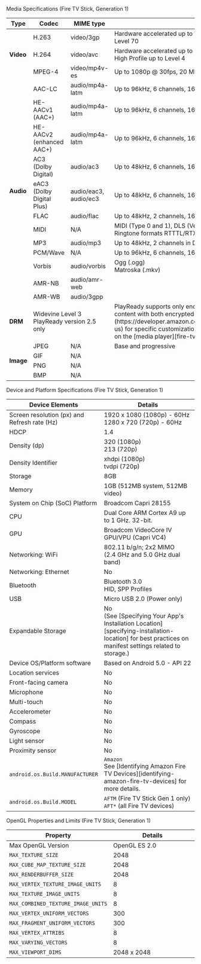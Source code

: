 <div class="subheading">Media Specifications (Fire TV Stick, Generation 1)</div>

<table class="grid">
   <colgroup>
      <col width="10%" />
      <col width="17%" />
      <col width="15%" />
      <col width="38%" />
   </colgroup>
   <thead>
      <tr class="header">
         <th>Type</th>
         <th>Codec</th>
         <th>MIME type</th>
         <th>Details</th>
      </tr>
   </thead>
    <tr>
         <td class="white" rowspan="3"><b>Video</b></td>
         <td class="white">H.263</td>
         <td class="white">video/3gp</td>
         <td class="white">Hardware accelerated up to WVGA (800x400) @ 30fps, 6 Mbps, Profile 0 Level 70</td>
      </tr>
      <tr>
         <td class="white">H.264</td>
         <td class="white">video/avc</td>
         <td class="white">Hardware accelerated up to 1080p @ 30fps or 720p @ 60fps, 20 Mbps, High Profile up to Level 4</td>
      </tr>
       <tr>
          <td class="white">MPEG-4</td>
          <td class="white">video/mp4v-es</td>
          <td class="white">Up to 1080p @ 30fps, 20 Mbps, Advanced Simple Profile Level 5</td>
       </tr>
 <tr>
      <td class="gray" rowspan="12"><b>Audio</b></td>
      <td class="gray">AAC-LC</td>
      <td class="gray">audio/mp4a-latm</td>
      <td class="gray">Up to 96kHz, 6 channels, 16-bit and 24-bit</td>
   </tr>
   <tr>
      <td class="gray">HE-AACv1 (AAC+)</td>
      <td class="gray">audio/mp4a-latm</td>
      <td class="gray">Up to 96kHz, 6 channels, 16-bit and 24-bit</td>
   </tr>
   <tr>
      <td class="gray">HE-AACv2 (enhanced AAC+)</td>
      <td class="gray">audio/mp4a-latm</td>
      <td class="gray">Up to 96kHz, 6 channels, 16-bit and 24-bit</td>
   </tr>
   <tr>
      <td class="gray">AC3 (Dolby Digital)</td>
      <td class="gray">audio/ac3</td>
      <td class="gray">Up to 48kHz, 6 channels, 16-bit and 24-bit</td>
   </tr>
   <tr>
      <td class="gray">eAC3 (Dolby Digital Plus)</td>
      <td class="gray">audio/eac3, audio/ec3</td>
      <td class="gray">Up to 48kHz, 6 channels, 16-bit and 24-bit</td>
   </tr>
   <tr>
      <td class="gray">FLAC</td>
      <td class="gray">audio/flac</td>
      <td class="gray">Up to 48kHz, 2 channels, 16-bit and 24-bit (no dither for 24 bit)</td>
   </tr>
   <tr>
      <td class="gray">MIDI</td>
      <td class="gray">N/A</td>
      <td class="gray">MIDI (Type 0 and 1), DLS (Version 1 and 2), XMF, and Mobile XMF. Ringtone formats RTTTL/RTX, OTA, and iMelody</td>
   </tr>
   <tr>
      <td class="gray">MP3</td>
      <td class="gray">audio/mp3</td>
      <td class="gray">Up to 48kHz, 2 channels in DSP (16-bit and 24-bit) and software (16-bit)</td>
   </tr>
   <tr>
      <td class="gray">PCM/Wave</td>
      <td class="gray">N/A</td>
      <td class="gray">Up to 96kHz, 6 channels, 16-bit and 24-bit</td>
   </tr>
   <tr>
      <td class="gray">Vorbis</td>
      <td class="gray">audio/vorbis</td>
      <td class="gray">Ogg (.ogg)<br/>Matroska (.mkv)</td>
   </tr>
    <tr>
    <td class="gray">AMR-NB</td>
    <td class="gray">audio/amr-web</td>
    <td class="gray"></td>
    </tr>
     <tr>
     <td class="gray">AMR-WB</td>
     <td class="gray">audio/3gpp</td>
     <td class="gray"></td>
     </tr>
    <tr>
       <td class="white"><b>DRM</b></td>
       <td class="white" colspan="2">Widevine Level 3 <br/> PlayReady version 2.5 only</td>
       <td class="white" markdown="span">PlayReady supports only encrypted video, not audio. If you need to play content with both encrypted audio and video, [contact us](https://developer.amazon.com/appsandservices/support/contact/contact-us) for specific customization details and steps. Other DRM details depend on the [media player][fire-tv-media-players] you choose to implement.</td>
 </tr>
   <tr>
      <td class="gray" rowspan="4"><b>Image</b></td>
      <td class="gray">JPEG</td>
      <td class="gray">N/A</td>
      <td class="gray">Base and progressive</td>
   </tr>
   <tr>
      <td class="gray">GIF</td>
      <td class="gray">N/A</td>
      <td class="gray"></td>
   </tr>
   <tr>
      <td class="gray">PNG</td>
      <td class="gray">N/A</td>
      <td class="gray"></td>
   </tr>
   <tr>
      <td class="gray">BMP</td>
      <td class="gray">N/A</td>
      <td class="gray"></td>
   </tr>     
</table>

<div class="subheading">Device and Platform Specifications (Fire TV Stick, Generation 1)</div>

<table class="grid">
   <colgroup>
      <col width="40%" />
      <col width="60%" />
   </colgroup>
  <thead>
    <tr>
      <th>Device Elements</th>
      <th>Details</th>
    </tr>
  </thead>
  <tbody>
    <tr>
      <td>Screen resolution (px) and Refresh rate (Hz)</td>
      <td>1920 x 1080 (1080p) - 60Hz <br/>
      1280 x 720 (720p) - 60Hz </td>
    </tr>
      <tr>
       <td>HDCP</td>
       <td>1.4</td>
     </tr>
    <tr>
      <td>Density (dp)</td>
      <td>320 (1080p) <br /> 213 (720p)</td>
    </tr>
    <tr>
      <td>Density Identifier</td>
      <td>xhdpi (1080p) <br /> tvdpi (720p)</td>
    </tr>
    <tr>
      <td>Storage</td>
      <td>8GB</td>
    </tr>
    <tr>
      <td>Memory</td>
      <td>1GB (512MB system, 512MB video)</td>
    </tr>
    <tr>
      <td>System on Chip (SoC) Platform</td>
      <td>Broadcom Capri 28155</td>
    </tr>
    <tr>
      <td>CPU</td>
      <td>Dual Core ARM Cortex A9 up to 1 GHz. 32-bit.</td>
    </tr>
    <tr>
      <td>GPU</td>
      <td>Broadcom VideoCore IV GPU/VPU (Capri VC4)</td>
    </tr>
    <tr>
      <td>Networking: WiFi</td>
      <td>802.11 b/g/n; 2x2 MIMO <br /> (2.4 GHz and 5.0 GHz dual band)</td>
    </tr>
    <tr>
      <td>Networking: Ethernet</td>
      <td>No</td>
    </tr>
    <tr>
      <td>Bluetooth</td>
      <td>Bluetooth 3.0 <br /> HID, SPP Profiles</td>
    </tr>
    <tr>
      <td>USB</td>
      <td>Micro USB 2.0 (Power only)</td>
    </tr>
    <tr>
      <td>Expandable Storage</td>
      <td markdown="span">No  <br/>(See [Specifying Your App's Installation Location][specifying-installation-location] for best practices on manifest settings related to storage.)</td>
    </tr>
    <tr>
      <td>Device OS/Platform software</td>
      <td>Based on Android 5.0 - API 22</td>
    </tr>
    <tr>
      <td>Location services</td>
      <td>No</td>
    </tr>
    <tr>
      <td>Front-facing camera</td>
      <td>No</td>
    </tr>
    <tr>
      <td>Microphone</td>
      <td>No</td>
    </tr>
    <tr>
      <td>Multi-touch</td>
      <td>No</td>
    </tr>
    <tr>
      <td>Accelerometer</td>
      <td>No</td>
    </tr>
    <tr>
      <td>Compass</td>
      <td>No</td>
    </tr>
    <tr>
      <td>Gyroscope</td>
      <td>No</td>
    </tr>
    <tr>
      <td>Light sensor</td>
      <td>No</td>
    </tr>
    <tr>
      <td>Proximity sensor</td>
      <td>No</td>
    </tr>
    <tr>
      <td><code>android.os.Build.MANUFACTURER</code></td>
      <td markdown="span"><code>Amazon</code> <br/>See [Identifying Amazon Fire TV Devices][identifying-amazon-fire-tv-devices] for more details.</td>
    </tr>
    <tr>
      <td><code>android.os.Build.MODEL</code></td>
      <td><code>AFTM</code> (Fire TV Stick Gen 1 only) <br/> <code>AFT*</code> (all Fire TV devices)</td>
    </tr>
  </tbody>
</table>

<div class="subheading">OpenGL Properties and Limits (Fire TV Stick, Generation 1)</div>

<table class="grid">
   <colgroup>
      <col width="40%" />
      <col width="60%" />
   </colgroup>
  <thead>
    <tr>
      <th>Property</th>
      <th>Details</th>
    </tr>
  </thead>
  <tbody>
    <tr>
      <td>Max OpenGL Version</td>
      <td>OpenGL ES 2.0</td>
    </tr>
    <tr>
      <td><code>MAX_TEXTURE_SIZE</code></td>
      <td>2048</td>
    </tr>
    <tr>
      <td><code>MAX_CUBE_MAP_TEXTURE_SIZE</code></td>
      <td>2048</td>
    </tr>
    <tr>
      <td><code>MAX_RENDERBUFFER_SIZE</code></td>
      <td>2048</td>
    </tr>
    <tr>
      <td><code>MAX_VERTEX_TEXTURE_IMAGE_UNITS</code></td>
      <td>8</td>
    </tr>
    <tr>
      <td><code>MAX_TEXTURE_IMAGE_UNITS</code></td>
      <td>8</td>
    </tr>
    <tr>
      <td><code>MAX_COMBINED_TEXTURE_IMAGE_UNITS</code></td>
      <td>8</td>
    </tr>
    <tr>
      <td><code>MAX_VERTEX_UNIFORM_VECTORS</code></td>
      <td>300</td>
    </tr>
    <tr>
      <td><code>MAX_FRAGMENT_UNIFORM_VECTORS</code></td>
      <td>300</td>
    </tr>
    <tr>
      <td><code>MAX_VERTEX_ATTRIBS</code></td>
      <td>8</td>
    </tr>
    <tr>
      <td><code>MAX_VARYING_VECTORS</code></td>
      <td>8</td>
    </tr>
    <tr>
      <td><code>MAX_VIEWPORT_DIMS</code></td>
      <td>2048 x 2048</td>
    </tr>
  </tbody>
</table>
